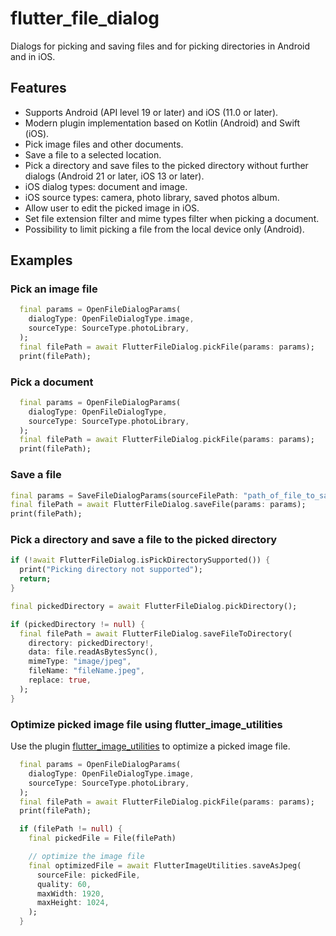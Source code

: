 # flutter_file_dialog

Dialogs for picking and saving files and for picking directories in Android and in iOS.

## Features

- Supports Android (API level 19 or later) and iOS (11.0 or later).
- Modern plugin implementation based on Kotlin (Android) and Swift (iOS).
- Pick image files and other documents.
- Save a file to a selected location.
- Pick a directory and save files to the picked directory without further 
dialogs (Android 21 or later, iOS 13 or later).
- iOS dialog types: document and image.
- iOS source types: camera, photo library, saved photos album.
- Allow user to edit the picked image in iOS.
- Set file extension filter and mime types filter when picking a document.
- Possibility to limit picking a file from the local device only (Android).

## Examples

### Pick an image file

```dart
  final params = OpenFileDialogParams(
    dialogType: OpenFileDialogType.image,
    sourceType: SourceType.photoLibrary,
  );
  final filePath = await FlutterFileDialog.pickFile(params: params);
  print(filePath);
```

### Pick a document

```dart
  final params = OpenFileDialogParams(
    dialogType: OpenFileDialogType,
    sourceType: SourceType.photoLibrary,
  );
  final filePath = await FlutterFileDialog.pickFile(params: params);
  print(filePath);
```

### Save a file

```dart
final params = SaveFileDialogParams(sourceFilePath: "path_of_file_to_save");
final filePath = await FlutterFileDialog.saveFile(params: params);
print(filePath);
```

### Pick a directory and save a file to the picked directory

```dart
if (!await FlutterFileDialog.isPickDirectorySupported()) {
  print("Picking directory not supported");
  return;
}

final pickedDirectory = await FlutterFileDialog.pickDirectory();

if (pickedDirectory != null) {
  final filePath = await FlutterFileDialog.saveFileToDirectory(
    directory: pickedDirectory!,
    data: file.readAsBytesSync(),
    mimeType: "image/jpeg",
    fileName: "fileName.jpeg",
    replace: true,
  );
}
```

### Optimize picked image file using flutter_image_utilities

Use the plugin [flutter_image_utilities](https://pub.dev/packages/flutter_image_utilities) to optimize a picked image file.

```dart
  final params = OpenFileDialogParams(
    dialogType: OpenFileDialogType.image,
    sourceType: SourceType.photoLibrary,
  );
  final filePath = await FlutterFileDialog.pickFile(params: params);
  print(filePath);

  if (filePath != null) {
    final pickedFile = File(filePath)

    // optimize the image file
    final optimizedFile = await FlutterImageUtilities.saveAsJpeg(
      sourceFile: pickedFile,
      quality: 60,
      maxWidth: 1920,
      maxHeight: 1024,
    );
  }
```
